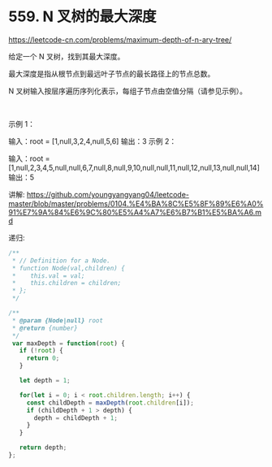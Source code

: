 # 559. N 叉树的最大深度

https://leetcode-cn.com/problems/maximum-depth-of-n-ary-tree/

给定一个 N 叉树，找到其最大深度。

最大深度是指从根节点到最远叶子节点的最长路径上的节点总数。

N 叉树输入按层序遍历序列化表示，每组子节点由空值分隔（请参见示例）。

 

示例 1：



输入：root = [1,null,3,2,4,null,5,6]
输出：3
示例 2：



输入：root = [1,null,2,3,4,5,null,null,6,7,null,8,null,9,10,null,null,11,null,12,null,13,null,null,14]
输出：5



讲解:
https://github.com/youngyangyang04/leetcode-master/blob/master/problems/0104.%E4%BA%8C%E5%8F%89%E6%A0%91%E7%9A%84%E6%9C%80%E5%A4%A7%E6%B7%B1%E5%BA%A6.md



递归:
```js
/**
 * // Definition for a Node.
 * function Node(val,children) {
 *    this.val = val;
 *    this.children = children;
 * };
 */

/**
 * @param {Node|null} root
 * @return {number}
 */
 var maxDepth = function(root) {
   if (!root) {
     return 0;
   }

   let depth = 1;

   for(let i = 0; i < root.children.length; i++) {
     const childDepth = maxDepth(root.children[i]);
     if (childDepth + 1 > depth) {
       depth = childDepth + 1;
     }
   }

   return depth;
};
```
